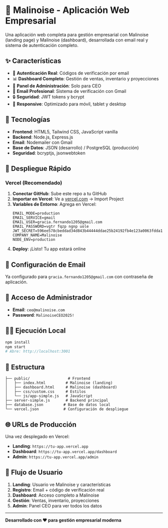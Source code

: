 # 🚀 Malinoise - Aplicación Web Empresarial

Una aplicación web completa para gestión empresarial con Malinoise (landing page) y Malinoise (dashboard), desarrollada con email real y sistema de autenticación completo.

## ✨ Características

- 🔐 **Autenticación Real**: Códigos de verificación por email
- 📊 **Dashboard Completo**: Gestión de ventas, inventario y proyecciones  
- 👑 **Panel de Administración**: Solo para CEO
- 📧 **Email Profesional**: Sistema de verificación con Gmail
- 🔒 **Seguridad**: JWT tokens y bcrypt
- 📱 **Responsive**: Optimizado para móvil, tablet y desktop

## 🔧 Tecnologías

- **Frontend**: HTML5, Tailwind CSS, JavaScript vanilla
- **Backend**: Node.js, Express.js
- **Email**: Nodemailer con Gmail
- **Base de Datos**: JSON (desarrollo) / PostgreSQL (producción)
- **Seguridad**: bcryptjs, jsonwebtoken

## 🚀 Despliegue Rápido

### Vercel (Recomendado)

1. **Conectar GitHub**: Sube este repo a tu GitHub
2. **Importar en Vercel**: Ve a [vercel.com](https://vercel.com) → Import Project
3. **Variables de Entorno**: Agrega en Vercel:
   ```
   EMAIL_MODE=production
   EMAIL_SERVICE=gmail
   EMAIL_USER=gracia.fernando1205@gmail.com
   EMAIL_PASSWORD=vgtr fqzp ngnp uole
   JWT_SECRET=596ee578cbeddad34d843b44444ddae25b24192fb4e123a0063fdda1e2194e0b
   COMPANY_NAME=Malinoise
   NODE_ENV=production
   ```
4. **Deploy**: ¡Listo! Tu app estará online

## 📧 Configuración de Email

Ya configurado para `gracia.fernando1205@gmail.com` con contraseña de aplicación.

## 👑 Acceso de Administrador

- **Email**: `ceo@malinoise.com`
- **Password**: `MalinoiseCEO2025!`

## 🏃‍♂️ Ejecución Local

```bash
npm install
npm start
# Abre: http://localhost:3001
```

## 📁 Estructura

```
├── public/                 # Frontend
│   ├── index.html         # Malinoise (landing)
│   ├── dashboard.html     # Malinoise (dashboard)
│   ├── css/custom.css     # Estilos
│   └── js/app-simple.js   # JavaScript
├── server-simple.js       # Backend principal
├── database.json         # Base de datos local
└── vercel.json           # Configuración de despliegue
```

## 🌐 URLs de Producción

Una vez desplegado en Vercel:
- **Landing**: `https://tu-app.vercel.app`
- **Dashboard**: `https://tu-app.vercel.app/dashboard`
- **Admin**: `https://tu-app.vercel.app/admin`

## 🔄 Flujo de Usuario

1. **Landing**: Usuario ve Malinoise y características
2. **Registro**: Email + código de verificación real
3. **Dashboard**: Acceso completo a Malinoise
4. **Gestión**: Ventas, inventario, proyecciones
5. **Admin**: Panel CEO para ver todos los datos

---

**Desarrollado con ❤️ para gestión empresarial moderna**
